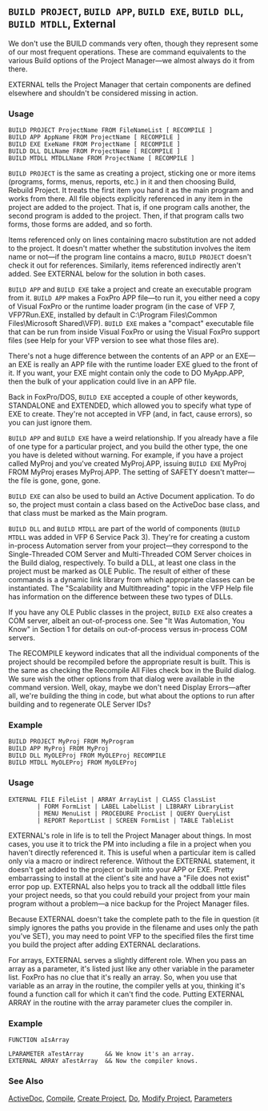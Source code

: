 ## `BUILD PROJECT`, `BUILD APP`, `BUILD EXE`, `BUILD DLL`, `BUILD MTDLL`, External

We don't use the BUILD commands very often, though they represent some of our most frequent operations. These are command equivalents to the various Build options of the Project Manager&mdash;we almost always do it from there.

EXTERNAL tells the Project Manager that certain components are defined elsewhere and shouldn't be considered missing in action.

### Usage

```foxpro
BUILD PROJECT ProjectName FROM FileNameList [ RECOMPILE ]
BUILD APP AppName FROM ProjectName [ RECOMPILE ]
BUILD EXE ExeName FROM ProjectName [ RECOMPILE ]
BUILD DLL DLLName FROM ProjectName [ RECOMPILE ]
BUILD MTDLL MTDLLName FROM ProjectName [ RECOMPILE ]
```

`BUILD PROJECT` is the same as creating a project, sticking one or more items (programs, forms, menus, reports, etc.) in it and then choosing Build, Rebuild Project. It treats the first item you hand it as the main program and works from there. All file objects explicitly referenced in any item in the project are added to the project. That is, if one program calls another, the second program is added to the project. Then, if that program calls two forms, those forms are added, and so forth.

Items referenced only on lines containing macro substitution are not added to the project. It doesn't matter whether the substitution involves the item name or not&mdash;if the program line contains a macro, `BUILD PROJECT` doesn't check it out for references. Similarly, items referenced indirectly aren't added. See EXTERNAL below for the solution in both cases.

`BUILD APP` and `BUILD EXE` take a project and create an executable program from it. `BUILD APP` makes a FoxPro APP file&mdash;to run it, you either need a copy of Visual FoxPro or the runtime loader program (in the case of VFP 7, VFP7Run.EXE, installed by default in C:\Program Files\Common Files\Microsoft Shared\VFP). `BUILD EXE` makes a "compact" executable file that can be run from inside Visual FoxPro or using the Visual FoxPro support files (see Help for your VFP version to see what those files are). 

There's not a huge difference between the contents of an APP or an EXE&mdash;an EXE is really an APP file with the runtime loader EXE glued to the front of it. If you want, your EXE might contain only the code to DO MyApp.APP, then the bulk of your application could live in an APP file.

Back in FoxPro/DOS, `BUILD EXE` accepted a couple of other keywords, STANDALONE and EXTENDED, which allowed you to specify what type of EXE to create. They're not accepted in VFP (and, in fact, cause errors), so you can just ignore them.

`BUILD APP` and `BUILD EXE` have a weird relationship. If you already have a file of one type for a particular project, and you build the other type, the one you have is deleted without warning. For example, if you have a project called MyProj and you've created MyProj.APP, issuing `BUILD EXE` MyProj FROM MyProj erases MyProj.APP. The setting of SAFETY doesn't matter&mdash;the file is gone, gone, gone.

`BUILD EXE` can also be used to build an Active Document application. To do so, the project must contain a class based on the ActiveDoc base class, and that class must be marked as the Main program. 

`BUILD DLL` and `BUILD MTDLL` are part of the world of components (`BUILD MTDLL` was added in VFP 6 Service Pack 3). They're for creating a custom in-process Automation server from your project&mdash;they correspond to the Single-Threaded COM Server and Multi-Threaded COM Server choices in the Build dialog, respectively. To build a DLL, at least one class in the project must be marked as OLE Public. The result of either of these commands is a dynamic link library from which appropriate classes can be instantiated. The "Scalability and Multithreading" topic in the VFP Help file has information on the difference between these two types of DLLs.

If you have any OLE Public classes in the project, `BUILD EXE` also creates a COM server, albeit an out-of-process one. See "It Was Automation, You Know" in Section 1 for details on out-of-process versus in-process COM servers.

The RECOMPILE keyword indicates that all the individual components of the project should be recompiled before the appropriate result is built. This is the same as checking the Recompile All Files check box in the Build dialog. We sure wish the other options from that dialog were available in the command version. Well, okay, maybe we don't need Display Errors&mdash;after all, we're building the thing in code, but what about the options to run after building and to regenerate OLE Server IDs?

### Example

```foxpro
BUILD PROJECT MyProj FROM MyProgram
BUILD APP MyProj FROM MyProj
BUILD DLL MyOLEProj FROM MyOLEProj RECOMPILE
BUILD MTDLL MyOLEProj FROM MyOLEProj
```
### Usage

```foxpro
EXTERNAL FILE FileList | ARRAY ArrayList | CLASS ClassList
        | FORM FormList | LABEL LabelList | LIBRARY LibraryList
        | MENU MenuList | PROCEDURE ProcList | QUERY QueryList
        | REPORT ReportList | SCREEN FormList | TABLE TableList
```

EXTERNAL's role in life is to tell the Project Manager about things. In most cases, you use it to trick the PM into including a file in a project when you haven't directly referenced it. This is useful when a particular item is called only via a macro or indirect reference. Without the EXTERNAL statement, it doesn't get added to the project or built into your APP or EXE. Pretty embarrassing to install at the client's site and have a "File does not exist" error pop up. EXTERNAL also helps you to track all the oddball little files your project needs, so that you could rebuild your project from your main program without a problem&mdash;a nice backup for the Project Manager files.

Because EXTERNAL doesn't take the complete path to the file in question (it simply ignores the paths you provide in the filename and uses only the path you've SET), you may need to point VFP to the specified files the first time you build the project after adding EXTERNAL declarations.

For arrays, EXTERNAL serves a slightly different role. When you pass an array as a parameter, it's listed just like any other variable in the parameter list. FoxPro has no clue that it's really an array. So, when you use that variable as an array in the routine, the compiler yells at you, thinking it's found a function call for which it can't find the code. Putting EXTERNAL ARRAY in the routine with the array parameter clues the compiler in.

### Example

```foxpro
FUNCTION aIsArray

LPARAMETER aTestArray      && We know it's an array.
EXTERNAL ARRAY aTestArray  && Now the compiler knows.
```
### See Also

[ActiveDoc](s4g767.md), [Compile](s4g226.md), [Create Project](s4g227.md), [Do](s4g164.md), [Modify Project](s4g227.md), [Parameters](s4g441.md)